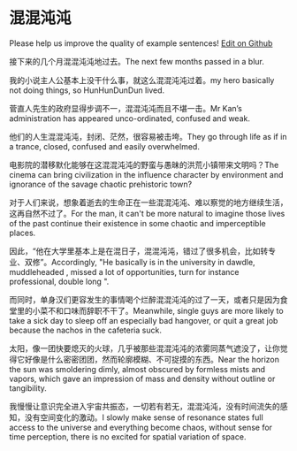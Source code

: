 # 混混沌沌

Please help us improve the quality of example sentences! [Edit on Github](https://github.com/jiyushe/jiyu-example-sentence-source/blob/main/chinese/hunhundundun.md)

<p><span class="chinese">接下来的几个月混混沌沌地过去。</span><span class="english">The next few months passed in a blur.</span></p>

<p><span class="chinese">我的小说主人公基本上没干什么事，就这么混混沌沌过着。</span><span class="english">my hero basically not doing things, so HunHunDunDun lived.</span></p>

<p><span class="chinese">菅直人先生的政府显得步调不一，混混沌沌而且不堪一击。</span><span class="english">Mr Kan’s administration has appeared unco-ordinated, confused and weak.</span></p>

<p><span class="chinese">他们的人生混混沌沌，封闭、茫然，很容易被击垮。</span><span class="english">They go through life as if in a trance, closed, confused and easily overwhelmed.</span></p>

<p><span class="chinese">电影院的潜移默化能够在这混混沌沌的野蛮与愚昧的洪荒小镇带来文明吗？</span><span class="english">The cinema can bring civilization in the influence character by environment and ignorance of the savage chaotic prehistoric town?</span></p>

<p><span class="chinese">对于人们来说，想象着逝去的生命正在一些混混沌沌、难以察觉的地方继续生活，这再自然不过了。</span><span class="english">For the man, it can't be more natural to imagine those lives of the past continue their existence in some chaotic and imperceptible places.</span></p>

<p><span class="chinese">因此，“他在大学里基本上是在混日子，混混沌沌，错过了很多机会，比如转专业、双修”。</span><span class="english">Accordingly, "He basically is in the university in dawdle, muddleheaded , missed a lot of opportunities, turn for instance professional, double long ".</span></p>

<p><span class="chinese">而同时，单身汉们更容发生的事情喝个烂醉混混沌沌的过了一天，或者只是因为食堂里的小菜不和口味而辞职不干了。</span><span class="english">Meanwhile, single guys are more likely to take a sick day to sleep off an especially bad hangover, or quit a great job because the nachos in the cafeteria suck.</span></p>

<p><span class="chinese">太阳，像一团快要熄灭的火球，几乎被那些混混沌沌的浓雾同蒸气遮没了，让你觉得它好像是什么密密团团，然而轮廓模糊、不可捉摸的东西。</span><span class="english">Near the horizon the sun was smoldering dimly, almost obscured by formless mists and vapors, which gave an impression of mass and density without outline or tangibility.</span></p>

<p><span class="chinese">我慢慢让意识完全进入宇宙共振态，一切若有若无，混混沌沌，没有时间流失的感知，没有空间变化的激动。</span><span class="english">I slowly make sense of resonance states full access to the universe and everything become chaos, without sense for time perception, there is no excited for spatial variation of space.</span></p>

